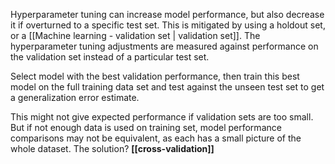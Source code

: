 Hyperparameter tuning can increase model performance, but also decrease it if overturned to a specific test set. This is mitigated by using a holdout set, or a [[Machine learning - validation set | validation set]]. The hyperparameter tuning adjustments are measured against performance on the validation set instead of a particular test set. 

Select model with the best validation performance, then train this best model on the full training data set and test against the unseen test set to get a generalization error estimate.

This might not give expected performance if validation sets are too small. But if not enough data is used on training set, model performance comparisons may not be equivalent, as each has a small picture of the whole dataset. The solution? **[[cross-validation]]**